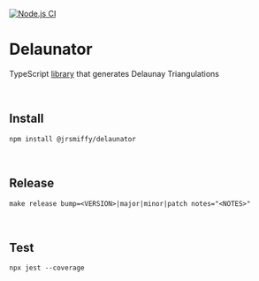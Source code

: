  [![Node.js CI](https://github.com/JRSmiffy/delaunator/actions/workflows/main.yaml/badge.svg)](https://github.com/JRSmiffy/delaunator/actions/workflows/main.yaml)
 
 # Delaunator
TypeScript [library](https://www.npmjs.com/package/@jrsmiffy/delaunator) that generates Delaunay Triangulations <br>

<br>

## Install
`npm install @jrsmiffy/delaunator`

<br>

## Release
`make release bump=<VERSION>|major|minor|patch notes="<NOTES>"`

<br>

## Test
`npx jest --coverage`